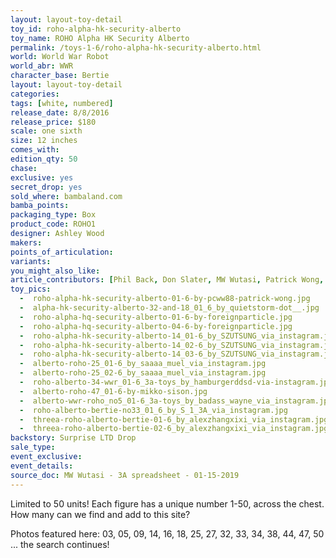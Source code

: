 ```yaml
---
layout: layout-toy-detail 
toy_id: roho-alpha-hk-security-alberto
toy_name: ROHO Alpha HK Security Alberto
permalink: /toys-1-6/roho-alpha-hk-security-alberto.html
world: World War Robot
world_abr: WWR
character_base: Bertie 
layout: layout-toy-detail
categories: 
tags: [white, numbered]
release_date: 8/8/2016
release_price: $180 
scale: one sixth
size: 12 inches
comes_with: 
edition_qty: 50
chase: 
exclusive: yes
secret_drop: yes
sold_where: bambaland.com
bamba_points: 
packaging_type: Box
product_code: ROHO1
designer: Ashley Wood
makers: 
points_of_articulation: 
variants: 
you_might_also_like: 
article_contributors: [Phil Back, Don Slater, MW Wutasi, Patrick Wong, quietstorm__, foreignparticle, szutsung, saaaa_muel, hamburgerddsdm, Mikko Sison, badass_wayne, s_1_3a, alexzhangxixi, Adam Peulen]
toy_pics: 
  -  roho-alpha-hk-security-alberto-01-6-by-pcww88-patrick-wong.jpg
  -  alpha-hk-security-alberto-32-and-18_01_6_by_quietstorm-dot__.jpg
  -  roho-alpha-hq-security-alberto-01-6-by-foreignparticle.jpg
  -  roho-alpha-hq-security-alberto-04-6-by-foreignparticle.jpg
  -  roho-alpha-hk-security-alberto-14_01-6_by_SZUTSUNG_via_instagram.jpg
  -  roho-alpha-hk-security-alberto-14_02-6_by_SZUTSUNG_via_instagram.jpg
  -  roho-alpha-hk-security-alberto-14_03-6_by_SZUTSUNG_via_instagram.jpg
  -  alberto-roho-25_01-6_by_saaaa_muel_via_instagram.jpg
  -  alberto-roho-25_02-6_by_saaaa_muel_via_instagram.jpg
  -  roho-alberto-34-wwr_01-6_3a-toys_by_hamburgerddsd-via-instagram.jpg
  -  alberto-roho-47_01-6-by-mikko-sison.jpg
  -  alberto-wwr-roho_no5_01-6_3a-toys_by_badass_wayne_via_instagram.jpg
  -  roho-alberto-bertie-no33_01_6_by_S_1_3A_via_instagram.jpg
  -  threea-roho-alberto-bertie-01-6_by_alexzhangxixi_via_instagram.jpg
  -  threea-roho-alberto-bertie-02-6_by_alexzhangxixi_via_instagram.jpg
backstory: Surprise LTD Drop
sale_type: 
event_exclusive: 
event_details: 
source_doc: MW Wutasi - 3A spreadsheet - 01-15-2019
---
```

Limited to 50 units! Each figure has a unique number 1-50, across the chest. How many can we find and add to this site?

Photos featured here: 03, 05, 09, 14, 16, 18, 25, 27, 32, 33, 34, 38, 44, 47, 50 ...  the search continues!